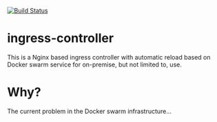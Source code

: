 [![Build Status](https://travis-ci.org/n0r1sk/ingress-controller.svg?branch=master)](https://travis-ci.org/n0r1sk/ingress-controller)

# ingress-controller
This is a Nginx based ingress controller with automatic reload based on Docker swarm service for on-premise, but not limited to, use.

# Why?
The current problem in the Docker swarm infrastructure...

